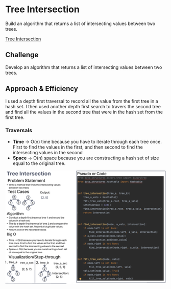 # Tree Intersection
Build an algorithm that returns a list of intersecting values between two trees.

[Tree Intersection](../../code_challenges/tree_intersection.py)

## Challenge
Develop an algorithm that returns a list of intersecting values between two trees.

## Approach & Efficiency
I used a depth first traversal to record all the value from the first tree in a hash set. I then used another depth first search to travers the second tree and find all the values in the second tree that were in the hash set from the first tree.

### Traversals

- **Time** -> O(n) time because you have to iterate through each tree once. First to find the values in the first, and then second to find the intersecting values in the second
- **Space** -> O(n) space because you are constructing a hash set of size equal to the original tree.


![Tree Traversal](White%20Board.png)
